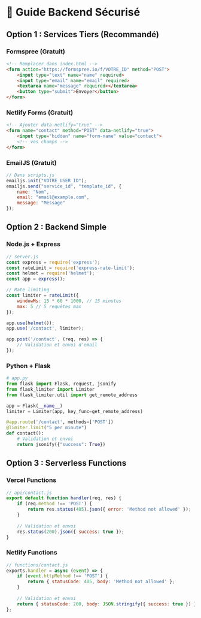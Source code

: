 # 🔧 Guide Backend Sécurisé

## Option 1 : Services Tiers (Recommandé)

### Formspree (Gratuit)
```html
<!-- Remplacer dans index.html -->
<form action="https://formspree.io/f/VOTRE_ID" method="POST">
    <input type="text" name="name" required>
    <input type="email" name="email" required>
    <textarea name="message" required></textarea>
    <button type="submit">Envoyer</button>
</form>
```

### Netlify Forms (Gratuit)
```html
<!-- Ajouter data-netlify="true" -->
<form name="contact" method="POST" data-netlify="true">
    <input type="hidden" name="form-name" value="contact">
    <!-- vos champs -->
</form>
```

### EmailJS (Gratuit)
```javascript
// Dans scripts.js
emailjs.init("VOTRE_USER_ID");
emailjs.send("service_id", "template_id", {
    name: "Nom",
    email: "email@example.com",
    message: "Message"
});
```

## Option 2 : Backend Simple

### Node.js + Express
```javascript
// server.js
const express = require('express');
const rateLimit = require('express-rate-limit');
const helmet = require('helmet');
const app = express();

// Rate limiting
const limiter = rateLimit({
    windowMs: 15 * 60 * 1000, // 15 minutes
    max: 5 // 5 requêtes max
});

app.use(helmet());
app.use('/contact', limiter);

app.post('/contact', (req, res) => {
    // Validation et envoi d'email
});
```

### Python + Flask
```python
# app.py
from flask import Flask, request, jsonify
from flask_limiter import Limiter
from flask_limiter.util import get_remote_address

app = Flask(__name__)
limiter = Limiter(app, key_func=get_remote_address)

@app.route('/contact', methods=['POST'])
@limiter.limit("5 per minute")
def contact():
    # Validation et envoi
    return jsonify({"success": True})
```

## Option 3 : Serverless Functions

### Vercel Functions
```javascript
// api/contact.js
export default function handler(req, res) {
    if (req.method !== 'POST') {
        return res.status(405).json({ error: 'Method not allowed' });
    }
    
    // Validation et envoi
    res.status(200).json({ success: true });
}
```

### Netlify Functions
```javascript
// functions/contact.js
exports.handler = async (event) => {
    if (event.httpMethod !== 'POST') {
        return { statusCode: 405, body: 'Method not allowed' };
    }
    
    // Validation et envoi
    return { statusCode: 200, body: JSON.stringify({ success: true }) };
};
``` 